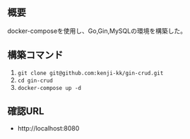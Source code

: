 ## 概要
docker-composeを使用し、Go,Gin,MySQLの環境を構築した。

## 構築コマンド
1. `git clone git@github.com:kenji-kk/gin-crud.git`
2. `cd gin-crud`
3. `docker-compose up -d`

## 確認URL
- http://localhost:8080
